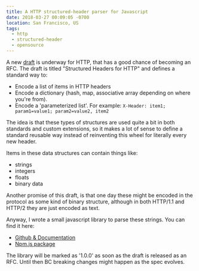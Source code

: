 ```yaml
---
title: A HTTP structured-header parser for Javascript
date: 2018-03-27 00:09:05 -0700
location: San Francisco, US
tags:
  - http
  - structured-header
  - opensource
---
```


A new [draft][1] is underway for HTTP, that has a good chance of becoming an
RFC. The draft is titled "Structured Headers for HTTP" and defines a standard
way to:

* Encode a list of items in HTTP headers
* Encode a dictionary (hash, map, associative array depending on where you're
  from).
* Encode a 'parameterized list'. For example: `X-Header: item1; param1=value1; param2=value2, item2`

The idea is that these types of structures are used quite a bit in both
standards and custom extensions, so it makes a lot of sense to define a
standard reusable way instead of reinventing this wheel for literally
every new header.

Items in these data structures can contain things like:

* strings
* integers
* floats
* binary data

Another promise of this draft, is that one day these might be encoded in the
protocol as some kind of binary structure, although in both HTTP/1.1 and
HTTP/2 they are just encoded as text.

Anyway, I wrote a small javascript library to parse these strings. You can
find it here:

* [Github & Documentation][2]
* [Npm.js package][3]

The library will be marked as '1.0.0' as soon as the draft is released as an
RFC. Until then BC breaking changes might happen as the spec evolves.

[1]: https://tools.ietf.org/html/draft-ietf-httpbis-header-structure
[2]: https://github.com/evert/structured-header
[3]: https://www.npmjs.com/package/structured-header

